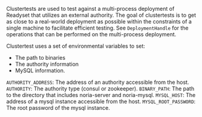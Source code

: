 Clustertests are used to test against a multi-process deployment of
Readyset that utilizes an external authority. The goal of clustertests
is to get as close to a real-world deployment as possible within the
constraints of a single machine to facilitate efficient testing.
See `DeploymentHandle` for the operations that can be performed on
the multi-process deployment.

Clustertest uses a set of environmental variables to set:
  * The path to binaries
  * The authority information
  * MySQL information.

`AUTHORITY_ADDRESS`: The address of an authority accessible from the host.
`AUTHORITY`: The authority type (consul or zookeeper).
`BINARY_PATH`: The path to the directory that includes noria-server and noria-mysql.
`MYSQL_HOST`: The address of a mysql instance accessible from the host.
`MYSQL_ROOT_PASSWORD`: The root password of the mysql instance.
